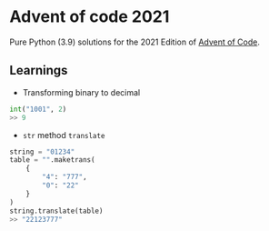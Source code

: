 # Advent of code 2021

Pure Python (3.9) solutions for the 2021 Edition of [Advent of Code](https://adventofcode.com/).

## Learnings

- Transforming binary to decimal  
```python
int("1001", 2)
>> 9
```
- `str` method `translate`  
```python
string = "01234"
table = "".maketrans(
    {
        "4": "777",
        "0": "22"
    }
)
string.translate(table)
>> "22123777"
```
